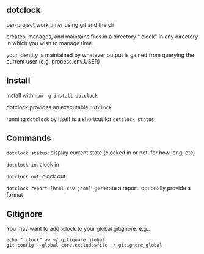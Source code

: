 dotclock
---

per-project work timer using git and the cli

creates, manages, and maintains files in a directory ".clock" in any directory in which you wish to manage time.

your identity is maintained by whatever output is gained from querying the current user (e.g. process.env.USER)

## Install

install with `npm -g install dotclock`

dotclock provides an executable `dotclock`

running `dotclock` by itself is a shortcut for `dotclock status`

## Commands

`dotclock status`: display current state (clocked in or not, for how long, etc)

`dotclock in`: clock in

`dotclock out`: clock out

`dotclock report [html|csv|json]`: generate a report. optionally provide a format

## Gitignore

You may want to add .clock to your global gitignore. e.g.:

```
echo ".clock" >> ~/.gitignore_global
git config --global core.excludesfile ~/.gitignore_global
```
